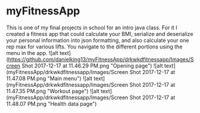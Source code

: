 # myFitnessApp

This is one of my final projects in school for an intro java class. For it I created a fitness app that could calculate your BMI, serialize and deserialize your personal information into json formatting, and also calculate your one rep max for various lifts. You navigate to the different portions using the menu in the app. 
![alt text](https://github.com/danielking13/myFitnessApp/drkwkdfitnessapp/Images/Screen Shot 2017-12-17 at 11.46.29 PM.png "Opening page")
![alt text](myFitnessApp/drkwkdfitnessapp/Images/Screen Shot 2017-12-17 at 11.47.08 PM.png "Main menu")
![alt text](myFitnessApp/drkwkdfitnessapp/Images/Screen Shot 2017-12-17 at 11.47.35 PM.png "Workout page")
![alt text](myFitnessApp/drkwkdfitnessapp/Images/Screen Shot 2017-12-17 at 11.48.07 PM.png "Health data page")
